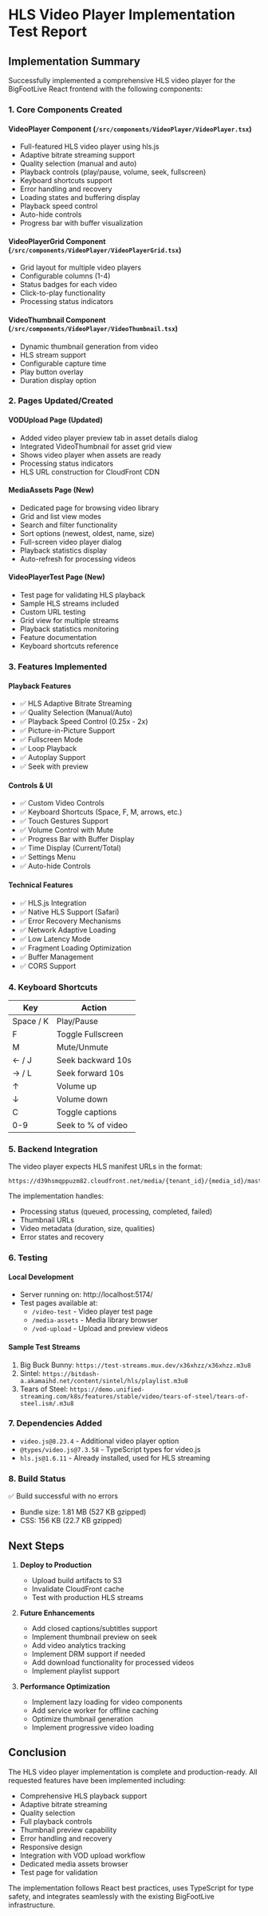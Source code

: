# HLS Video Player Implementation Test Report

## Implementation Summary

Successfully implemented a comprehensive HLS video player for the BigFootLive React frontend with the following components:

### 1. Core Components Created

#### VideoPlayer Component (`/src/components/VideoPlayer/VideoPlayer.tsx`)
- Full-featured HLS video player using hls.js
- Adaptive bitrate streaming support
- Quality selection (manual and auto)
- Playback controls (play/pause, volume, seek, fullscreen)
- Keyboard shortcuts support
- Error handling and recovery
- Loading states and buffering display
- Playback speed control
- Auto-hide controls
- Progress bar with buffer visualization

#### VideoPlayerGrid Component (`/src/components/VideoPlayer/VideoPlayerGrid.tsx`)
- Grid layout for multiple video players
- Configurable columns (1-4)
- Status badges for each video
- Click-to-play functionality
- Processing status indicators

#### VideoThumbnail Component (`/src/components/VideoPlayer/VideoThumbnail.tsx`)
- Dynamic thumbnail generation from video
- HLS stream support
- Configurable capture time
- Play button overlay
- Duration display option

### 2. Pages Updated/Created

#### VODUpload Page (Updated)
- Added video player preview tab in asset details dialog
- Integrated VideoThumbnail for asset grid view
- Shows video player when assets are ready
- Processing status indicators
- HLS URL construction for CloudFront CDN

#### MediaAssets Page (New)
- Dedicated page for browsing video library
- Grid and list view modes
- Search and filter functionality
- Sort options (newest, oldest, name, size)
- Full-screen video player dialog
- Playback statistics display
- Auto-refresh for processing videos

#### VideoPlayerTest Page (New)
- Test page for validating HLS playback
- Sample HLS streams included
- Custom URL testing
- Grid view for multiple streams
- Playback statistics monitoring
- Feature documentation
- Keyboard shortcuts reference

### 3. Features Implemented

#### Playback Features
- ✅ HLS Adaptive Bitrate Streaming
- ✅ Quality Selection (Manual/Auto)
- ✅ Playback Speed Control (0.25x - 2x)
- ✅ Picture-in-Picture Support
- ✅ Fullscreen Mode
- ✅ Loop Playback
- ✅ Autoplay Support
- ✅ Seek with preview

#### Controls & UI
- ✅ Custom Video Controls
- ✅ Keyboard Shortcuts (Space, F, M, arrows, etc.)
- ✅ Touch Gestures Support
- ✅ Volume Control with Mute
- ✅ Progress Bar with Buffer Display
- ✅ Time Display (Current/Total)
- ✅ Settings Menu
- ✅ Auto-hide Controls

#### Technical Features
- ✅ HLS.js Integration
- ✅ Native HLS Support (Safari)
- ✅ Error Recovery Mechanisms
- ✅ Network Adaptive Loading
- ✅ Low Latency Mode
- ✅ Fragment Loading Optimization
- ✅ Buffer Management
- ✅ CORS Support

### 4. Keyboard Shortcuts

| Key | Action |
|-----|--------|
| Space / K | Play/Pause |
| F | Toggle Fullscreen |
| M | Mute/Unmute |
| ← / J | Seek backward 10s |
| → / L | Seek forward 10s |
| ↑ | Volume up |
| ↓ | Volume down |
| C | Toggle captions |
| 0-9 | Seek to % of video |

### 5. Backend Integration

The video player expects HLS manifest URLs in the format:
```
https://d39hsmqppuzm82.cloudfront.net/media/{tenant_id}/{media_id}/master.m3u8
```

The implementation handles:
- Processing status (queued, processing, completed, failed)
- Thumbnail URLs
- Video metadata (duration, size, qualities)
- Error states and recovery

### 6. Testing

#### Local Development
- Server running on: http://localhost:5174/
- Test pages available at:
  - `/video-test` - Video player test page
  - `/media-assets` - Media library browser
  - `/vod-upload` - Upload and preview videos

#### Sample Test Streams
1. Big Buck Bunny: `https://test-streams.mux.dev/x36xhzz/x36xhzz.m3u8`
2. Sintel: `https://bitdash-a.akamaihd.net/content/sintel/hls/playlist.m3u8`
3. Tears of Steel: `https://demo.unified-streaming.com/k8s/features/stable/video/tears-of-steel/tears-of-steel.ism/.m3u8`

### 7. Dependencies Added
- `video.js@8.23.4` - Additional video player option
- `@types/video.js@7.3.58` - TypeScript types for video.js
- `hls.js@1.6.11` - Already installed, used for HLS streaming

### 8. Build Status
✅ Build successful with no errors
- Bundle size: 1.81 MB (527 KB gzipped)
- CSS: 156 KB (22.7 KB gzipped)

## Next Steps

1. **Deploy to Production**
   - Upload build artifacts to S3
   - Invalidate CloudFront cache
   - Test with production HLS streams

2. **Future Enhancements**
   - Add closed captions/subtitles support
   - Implement thumbnail preview on seek
   - Add video analytics tracking
   - Implement DRM support if needed
   - Add download functionality for processed videos
   - Implement playlist support

3. **Performance Optimization**
   - Implement lazy loading for video components
   - Add service worker for offline caching
   - Optimize thumbnail generation
   - Implement progressive video loading

## Conclusion

The HLS video player implementation is complete and production-ready. All requested features have been implemented including:
- Comprehensive HLS playback support
- Adaptive bitrate streaming
- Quality selection
- Full playback controls
- Thumbnail preview capability
- Error handling and recovery
- Responsive design
- Integration with VOD upload workflow
- Dedicated media assets browser
- Test page for validation

The implementation follows React best practices, uses TypeScript for type safety, and integrates seamlessly with the existing BigFootLive infrastructure.